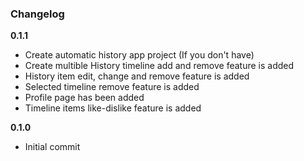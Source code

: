 ### Changelog

**0.1.1**

* Create automatic history app project (If you don't have)
* Create multible History timeline add and remove feature is added
* History item edit, change and remove feature is added
* Selected timeline remove feature is added
* Profile page has been added
* Timeline items like-dislike feature is added

**0.1.0**

* Initial commit
